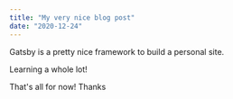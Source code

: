 ```yaml
---
title: "My very nice blog post"
date: "2020-12-24"
---
```


Gatsby is a pretty nice framework to build a personal site.

Learning a whole lot!

That's all for now! Thanks
